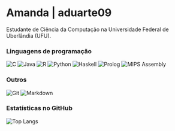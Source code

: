 # Amanda | aduarte09

Estudante de Ciência da Computação na Universidade Federal de Uberlândia (UFU).


### Linguagens de programação

![C](https://img.shields.io/badge/C-A7002F?style=for-the-badge&logo=c&logoColor=white) ![Java](https://img.shields.io/badge/Java-A7002F?style=for-the-badge&logo=openjdk&logoColor=white) ![R](https://img.shields.io/badge/R-A7002F?style=for-the-badge&logo=r&logoColor=white) ![Python](https://img.shields.io/badge/python-A7002F?style=for-the-badge&logo=python&logoColor=white) ![Haskell](https://img.shields.io/badge/Haskell-A7002F?style=for-the-badge&logo=haskell) ![Prolog](https://img.shields.io/badge/Prolog-A7002F?style=for-the-badge) ![MIPS Assembly](https://img.shields.io/badge/MIPS_Assembly-A7002F?style=for-the-badge)


### Outros

![Git](https://img.shields.io/badge/Git-A7002F?style=for-the-badge&logo=git) ![Markdown](https://img.shields.io/badge/Markdown-A7002F?style=for-the-badge&logo=markdown)


### Estatísticas no GitHub

![Top Langs](https://github-readme-stats-git-masterrstaa-rickstaa.vercel.app/api/top-langs/?username=aduarte09&layout=compact&bg_color=000&border_color=000&title_color=FFF&text_color=FFF)

<!---
aduarte09/aduarte09 is a ✨ special ✨ repository because its `README.md` (this file) appears on your GitHub profile.
You can click the Preview link to take a look at your changes.
--->
